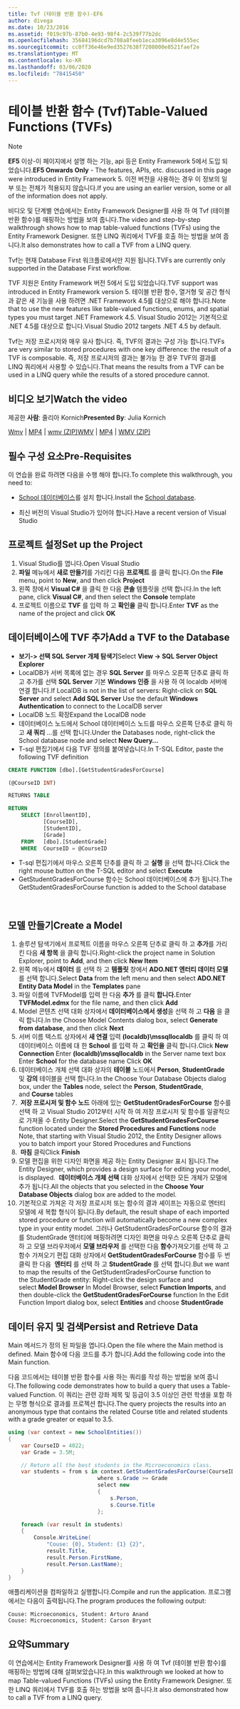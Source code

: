 ```yaml
---
title: Tvf (테이블 반환 함수)-EF6
author: divega
ms.date: 10/23/2016
ms.assetid: f019c97b-87b0-4e93-98f4-2c539f77b2dc
ms.openlocfilehash: 35684196dcd7b708a8feeb1eca3096e8d4e555ec
ms.sourcegitcommit: cc0ff36e46e9ed3527638f7208000e8521faef2e
ms.translationtype: MT
ms.contentlocale: ko-KR
ms.lasthandoff: 03/06/2020
ms.locfileid: "78415450"
---
```

# <a name="table-valued-functions-tvfs"></a><span data-ttu-id="12d4b-102">테이블 반환 함수 (Tvf)</span><span class="sxs-lookup"><span data-stu-id="12d4b-102">Table-Valued Functions (TVFs)</span></span>
> [!NOTE]
> <span data-ttu-id="12d4b-103">**EF5** 이상-이 페이지에서 설명 하는 기능, api 등은 Entity Framework 5에서 도입 되었습니다.</span><span class="sxs-lookup"><span data-stu-id="12d4b-103">**EF5 Onwards Only** - The features, APIs, etc. discussed in this page were introduced in Entity Framework 5.</span></span> <span data-ttu-id="12d4b-104">이전 버전을 사용하는 경우 이 정보의 일부 또는 전체가 적용되지 않습니다.</span><span class="sxs-lookup"><span data-stu-id="12d4b-104">If you are using an earlier version, some or all of the information does not apply.</span></span>

<span data-ttu-id="12d4b-105">비디오 및 단계별 연습에서는 Entity Framework Designer를 사용 하 여 Tvf (테이블 반환 함수)를 매핑하는 방법을 보여 줍니다.</span><span class="sxs-lookup"><span data-stu-id="12d4b-105">The video and step-by-step walkthrough shows how to map table-valued functions (TVFs) using the Entity Framework Designer.</span></span> <span data-ttu-id="12d4b-106">또한 LINQ 쿼리에서 TVF를 호출 하는 방법을 보여 줍니다.</span><span class="sxs-lookup"><span data-stu-id="12d4b-106">It also demonstrates how to call a TVF from a LINQ query.</span></span>

<span data-ttu-id="12d4b-107">Tvf는 현재 Database First 워크플로에서만 지원 됩니다.</span><span class="sxs-lookup"><span data-stu-id="12d4b-107">TVFs are currently only supported in the Database First workflow.</span></span>

<span data-ttu-id="12d4b-108">TVF 지원은 Entity Framework 버전 5에서 도입 되었습니다.</span><span class="sxs-lookup"><span data-stu-id="12d4b-108">TVF support was introduced in Entity Framework version 5.</span></span> <span data-ttu-id="12d4b-109">테이블 반환 함수, 열거형 및 공간 형식과 같은 새 기능을 사용 하려면 .NET Framework 4.5를 대상으로 해야 합니다.</span><span class="sxs-lookup"><span data-stu-id="12d4b-109">Note that to use the new features like table-valued functions, enums, and spatial types you must target .NET Framework 4.5.</span></span> <span data-ttu-id="12d4b-110">Visual Studio 2012는 기본적으로 .NET 4.5를 대상으로 합니다.</span><span class="sxs-lookup"><span data-stu-id="12d4b-110">Visual Studio 2012 targets .NET 4.5 by default.</span></span>

<span data-ttu-id="12d4b-111">Tvf는 저장 프로시저와 매우 유사 합니다. 즉, TVF의 결과는 구성 가능 합니다.</span><span class="sxs-lookup"><span data-stu-id="12d4b-111">TVFs are very similar to stored procedures with one key difference: the result of a TVF is composable.</span></span> <span data-ttu-id="12d4b-112">즉, 저장 프로시저의 결과는 불가능 한 경우 TVF의 결과를 LINQ 쿼리에서 사용할 수 있습니다.</span><span class="sxs-lookup"><span data-stu-id="12d4b-112">That means the results from a TVF can be used in a LINQ query while the results of a stored procedure cannot.</span></span>

## <a name="watch-the-video"></a><span data-ttu-id="12d4b-113">비디오 보기</span><span class="sxs-lookup"><span data-stu-id="12d4b-113">Watch the video</span></span>

<span data-ttu-id="12d4b-114">제공한 **사람**: 줄리아 Kornich</span><span class="sxs-lookup"><span data-stu-id="12d4b-114">**Presented By**: Julia Kornich</span></span>

<span data-ttu-id="12d4b-115">[Wmv](https://download.microsoft.com/download/6/0/A/60A6E474-5EF3-4E1E-B9EA-F51D2DDB446A/HDI-ITPro-MSDN-winvideo-tvf.wmv) | [MP4](https://download.microsoft.com/download/6/0/A/60A6E474-5EF3-4E1E-B9EA-F51D2DDB446A/HDI-ITPro-MSDN-mp4video-tvf.m4v) | [wmv (ZIP)](https://download.microsoft.com/download/6/0/A/60A6E474-5EF3-4E1E-B9EA-F51D2DDB446A/HDI-ITPro-MSDN-winvideo-tvf.zip)</span><span class="sxs-lookup"><span data-stu-id="12d4b-115">[WMV](https://download.microsoft.com/download/6/0/A/60A6E474-5EF3-4E1E-B9EA-F51D2DDB446A/HDI-ITPro-MSDN-winvideo-tvf.wmv) | [MP4](https://download.microsoft.com/download/6/0/A/60A6E474-5EF3-4E1E-B9EA-F51D2DDB446A/HDI-ITPro-MSDN-mp4video-tvf.m4v) | [WMV (ZIP)](https://download.microsoft.com/download/6/0/A/60A6E474-5EF3-4E1E-B9EA-F51D2DDB446A/HDI-ITPro-MSDN-winvideo-tvf.zip)</span></span>

## <a name="pre-requisites"></a><span data-ttu-id="12d4b-116">필수 구성 요소</span><span class="sxs-lookup"><span data-stu-id="12d4b-116">Pre-Requisites</span></span>

<span data-ttu-id="12d4b-117">이 연습을 완료 하려면 다음을 수행 해야 합니다.</span><span class="sxs-lookup"><span data-stu-id="12d4b-117">To complete this walkthrough, you need to:</span></span>

- <span data-ttu-id="12d4b-118">[School 데이터베이스](~/ef6/resources/school-database.md)를 설치 합니다.</span><span class="sxs-lookup"><span data-stu-id="12d4b-118">Install the [School database](~/ef6/resources/school-database.md).</span></span>

- <span data-ttu-id="12d4b-119">최신 버전의 Visual Studio가 있어야 합니다.</span><span class="sxs-lookup"><span data-stu-id="12d4b-119">Have a recent version of Visual Studio</span></span>

## <a name="set-up-the-project"></a><span data-ttu-id="12d4b-120">프로젝트 설정</span><span class="sxs-lookup"><span data-stu-id="12d4b-120">Set up the Project</span></span>

1.  <span data-ttu-id="12d4b-121">Visual Studio를 엽니다.</span><span class="sxs-lookup"><span data-stu-id="12d4b-121">Open Visual Studio</span></span>
2.  <span data-ttu-id="12d4b-122">**파일** 메뉴에서 **새로 만들기**를 가리킨 다음 **프로젝트** 를 클릭 합니다.</span><span class="sxs-lookup"><span data-stu-id="12d4b-122">On the **File** menu, point to **New**, and then click **Project**</span></span>
3.  <span data-ttu-id="12d4b-123">왼쪽 창에서 **Visual C\#** 을 클릭 한 다음 **콘솔** 템플릿을 선택 합니다.</span><span class="sxs-lookup"><span data-stu-id="12d4b-123">In the left pane, click **Visual C\#**, and then select the **Console** template</span></span>
4.  <span data-ttu-id="12d4b-124">프로젝트 이름으로 **TVF** 를 입력 하 고 **확인을** 클릭 합니다.</span><span class="sxs-lookup"><span data-stu-id="12d4b-124">Enter **TVF** as the name of the project and click **OK**</span></span>

## <a name="add-a-tvf-to-the-database"></a><span data-ttu-id="12d4b-125">데이터베이스에 TVF 추가</span><span class="sxs-lookup"><span data-stu-id="12d4b-125">Add a TVF to the Database</span></span>

-   <span data-ttu-id="12d4b-126">**보기-&gt; 선택 SQL Server 개체 탐색기**</span><span class="sxs-lookup"><span data-stu-id="12d4b-126">Select **View -&gt; SQL Server Object Explorer**</span></span>
-   <span data-ttu-id="12d4b-127">LocalDB가 서버 목록에 없는 경우 **SQL Server** 를 마우스 오른쪽 단추로 클릭 하 고 추가를 선택 **SQL Server** 기본 **Windows 인증** 을 사용 하 여 localdb 서버에 연결 합니다.</span><span class="sxs-lookup"><span data-stu-id="12d4b-127">If LocalDB is not in the list of servers: Right-click on **SQL Server** and select **Add SQL Server** Use the default **Windows Authentication** to connect to the LocalDB server</span></span>
-   <span data-ttu-id="12d4b-128">LocalDB 노드 확장</span><span class="sxs-lookup"><span data-stu-id="12d4b-128">Expand the LocalDB node</span></span>
-   <span data-ttu-id="12d4b-129">데이터베이스 노드에서 School 데이터베이스 노드를 마우스 오른쪽 단추로 클릭 하 고 **새 쿼리** ...를 선택 합니다.</span><span class="sxs-lookup"><span data-stu-id="12d4b-129">Under the Databases node, right-click the School database node and select **New Query…**</span></span>
-   <span data-ttu-id="12d4b-130">T-sql 편집기에서 다음 TVF 정의를 붙여넣습니다.</span><span class="sxs-lookup"><span data-stu-id="12d4b-130">In T-SQL Editor, paste the following TVF definition</span></span>

``` SQL
CREATE FUNCTION [dbo].[GetStudentGradesForCourse]

(@CourseID INT)

RETURNS TABLE

RETURN
    SELECT [EnrollmentID],
           [CourseID],
           [StudentID],
           [Grade]
    FROM   [dbo].[StudentGrade]
    WHERE  CourseID = @CourseID
```

-   <span data-ttu-id="12d4b-131">T-sql 편집기에서 마우스 오른쪽 단추를 클릭 하 고 **실행** 을 선택 합니다.</span><span class="sxs-lookup"><span data-stu-id="12d4b-131">Click the right mouse button on the T-SQL editor and select **Execute**</span></span>
-   <span data-ttu-id="12d4b-132">GetStudentGradesForCourse 함수는 School 데이터베이스에 추가 됩니다.</span><span class="sxs-lookup"><span data-stu-id="12d4b-132">The GetStudentGradesForCourse function is added to the School database</span></span>

 

## <a name="create-a-model"></a><span data-ttu-id="12d4b-133">모델 만들기</span><span class="sxs-lookup"><span data-stu-id="12d4b-133">Create a Model</span></span>

1.  <span data-ttu-id="12d4b-134">솔루션 탐색기에서 프로젝트 이름을 마우스 오른쪽 단추로 클릭 하 고 **추가**를 가리킨 다음 **새 항목** 을 클릭 합니다.</span><span class="sxs-lookup"><span data-stu-id="12d4b-134">Right-click the project name in Solution Explorer, point to **Add**, and then click **New Item**</span></span>
2.  <span data-ttu-id="12d4b-135">왼쪽 메뉴에서 **데이터** 를 선택 하 고 **템플릿** 창에서 **ADO.NET 엔터티 데이터 모델** 를 선택 합니다.</span><span class="sxs-lookup"><span data-stu-id="12d4b-135">Select **Data** from the left menu and then select **ADO.NET Entity Data Model** in the **Templates** pane</span></span>
3.  <span data-ttu-id="12d4b-136">파일 이름에 TVFModel를 입력 한 다음 **추가** 를 클릭 **합니다.**</span><span class="sxs-lookup"><span data-stu-id="12d4b-136">Enter **TVFModel.edmx** for the file name, and then click **Add**</span></span>
4.  <span data-ttu-id="12d4b-137">Model 콘텐츠 선택 대화 상자에서 **데이터베이스에서 생성**을 선택 하 고 **다음** 을 클릭 합니다.</span><span class="sxs-lookup"><span data-stu-id="12d4b-137">In the Choose Model Contents dialog box, select **Generate from database**, and then click **Next**</span></span>
5.  <span data-ttu-id="12d4b-138">서버 이름 텍스트 상자에서 **새 연결** 입력 **(localdb)\\mssqllocaldb** 를 클릭 하 여 데이터베이스 이름에 대 한 **School** 를 입력 하 고 **확인을** 클릭 합니다.</span><span class="sxs-lookup"><span data-stu-id="12d4b-138">Click **New Connection** Enter **(localdb)\\mssqllocaldb** in the Server name text box Enter **School** for the database name Click **OK**</span></span>
6.  <span data-ttu-id="12d4b-139">데이터베이스 개체 선택 대화 상자의 **테이블** 노드에서 **Person**, **StudentGrade**및 **강의** 테이블을 선택 합니다.</span><span class="sxs-lookup"><span data-stu-id="12d4b-139">In the Choose Your Database Objects dialog box, under the **Tables** node, select the **Person**, **StudentGrade**, and **Course** tables</span></span>
7.  <span data-ttu-id="12d4b-140"> **저장 프로시저 및 함수 노드** 아래에 있는 **GetStudentGradesForCourse** 함수를 선택 하 고 Visual Studio 2012부터 시작 하 여 저장 프로시저 및 함수를 일괄적으로 가져올 수 Entity Designer.</span><span class="sxs-lookup"><span data-stu-id="12d4b-140">Select the **GetStudentGradesForCourse** function located under the **Stored Procedures and Functions** node Note, that starting with Visual Studio 2012, the Entity Designer allows you to batch import your Stored Procedures and Functions</span></span>
8.  <span data-ttu-id="12d4b-141"> **마침** 클릭</span><span class="sxs-lookup"><span data-stu-id="12d4b-141">Click **Finish**</span></span>
9.  <span data-ttu-id="12d4b-142">모델 편집을 위한 디자인 화면을 제공 하는 Entity Designer 표시 됩니다.</span><span class="sxs-lookup"><span data-stu-id="12d4b-142">The Entity Designer, which provides a design surface for editing your model, is displayed.</span></span> <span data-ttu-id="12d4b-143"> **데이터베이스 개체 선택** 대화 상자에서 선택한 모든 개체가 모델에 추가 됩니다.</span><span class="sxs-lookup"><span data-stu-id="12d4b-143">All the objects that you selected in the **Choose Your Database Objects** dialog box are added to the model.</span></span>
10. <span data-ttu-id="12d4b-144">기본적으로 가져온 각 저장 프로시저 또는 함수의 결과 셰이프는 자동으로 엔터티 모델에 새 복합 형식이 됩니다.</span><span class="sxs-lookup"><span data-stu-id="12d4b-144">By default, the result shape of each imported stored procedure or function will automatically become a new complex type in your entity model.</span></span> <span data-ttu-id="12d4b-145">그러나 GetStudentGradesForCourse 함수의 결과를 StudentGrade 엔터티에 매핑하려면 디자인 화면을 마우스 오른쪽 단추로 클릭 하 고 모델 브라우저에서 **모델 브라우저** 를 선택한 다음 **함수**가져오기를 선택 하 고 함수 가져오기 편집 대화 상자에서 **GetStudentGradesForCourse** 함수를 두 번 클릭 한 다음  **엔터티** 를 선택 하 고 **StudentGrade** 를 선택 합니다.</span><span class="sxs-lookup"><span data-stu-id="12d4b-145">But we want to map the results of the GetStudentGradesForCourse function to the StudentGrade entity: Right-click the design surface and select **Model Browser** In Model Browser, select **Function Imports**, and then double-click the **GetStudentGradesForCourse** function In the Edit Function Import dialog box, select **Entities** and choose **StudentGrade**</span></span>

## <a name="persist-and-retrieve-data"></a><span data-ttu-id="12d4b-146">데이터 유지 및 검색</span><span class="sxs-lookup"><span data-stu-id="12d4b-146">Persist and Retrieve Data</span></span>

<span data-ttu-id="12d4b-147">Main 메서드가 정의 된 파일을 엽니다.</span><span class="sxs-lookup"><span data-stu-id="12d4b-147">Open the file where the Main method is defined.</span></span> <span data-ttu-id="12d4b-148">Main 함수에 다음 코드를 추가 합니다.</span><span class="sxs-lookup"><span data-stu-id="12d4b-148">Add the following code into the Main function.</span></span>

<span data-ttu-id="12d4b-149">다음 코드에서는 테이블 반환 함수를 사용 하는 쿼리를 작성 하는 방법을 보여 줍니다.</span><span class="sxs-lookup"><span data-stu-id="12d4b-149">The following code demonstrates how to build a query that uses a Table-valued Function.</span></span> <span data-ttu-id="12d4b-150">이 쿼리는 관련 강좌 제목 및 등급이 3.5 이상인 관련 학생을 포함 하는 무명 형식으로 결과를 프로젝션 합니다.</span><span class="sxs-lookup"><span data-stu-id="12d4b-150">The query projects the results into an anonymous type that contains the related Course title and related students with a grade greater or equal to 3.5.</span></span>

``` csharp
using (var context = new SchoolEntities())
{
    var CourseID = 4022;
    var Grade = 3.5M;

    // Return all the best students in the Microeconomics class.
    var students = from s in context.GetStudentGradesForCourse(CourseID)
                            where s.Grade >= Grade
                            select new
                            {
                                s.Person,
                                s.Course.Title
                            };

    foreach (var result in students)
    {
        Console.WriteLine(
            "Couse: {0}, Student: {1} {2}",
            result.Title,  
            result.Person.FirstName,  
            result.Person.LastName);
    }
}
```

<span data-ttu-id="12d4b-151">애플리케이션을 컴파일하고 실행합니다.</span><span class="sxs-lookup"><span data-stu-id="12d4b-151">Compile and run the application.</span></span> <span data-ttu-id="12d4b-152">프로그램에서는 다음이 출력됩니다.</span><span class="sxs-lookup"><span data-stu-id="12d4b-152">The program produces the following output:</span></span>

```console
Couse: Microeconomics, Student: Arturo Anand
Couse: Microeconomics, Student: Carson Bryant
```

## <a name="summary"></a><span data-ttu-id="12d4b-153">요약</span><span class="sxs-lookup"><span data-stu-id="12d4b-153">Summary</span></span>

<span data-ttu-id="12d4b-154">이 연습에서는 Entity Framework Designer를 사용 하 여 Tvf (테이블 반환 함수)를 매핑하는 방법에 대해 살펴보았습니다.</span><span class="sxs-lookup"><span data-stu-id="12d4b-154">In this walkthrough we looked at how to map Table-valued Functions (TVFs) using the Entity Framework Designer.</span></span> <span data-ttu-id="12d4b-155">또한 LINQ 쿼리에서 TVF를 호출 하는 방법을 보여 줍니다.</span><span class="sxs-lookup"><span data-stu-id="12d4b-155">It also demonstrated how to call a TVF from a LINQ query.</span></span>
